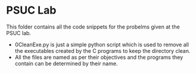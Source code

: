 # PSUC Lab
This folder contains all the code snippets for the probelms given at the PSUC lab.
* 0CleanExe.py is just a simple python script which is used to remove all the executables created by the C programs to keep the directory clean.
* All the files are named as per their objectives and the programs they contain can be determined by their name.